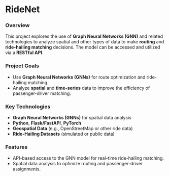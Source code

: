 # RideNet
### Overview
This project explores the use of **Graph Neural Networks (GNN)** and related technologies to analyze spatial and other types of data to make **routing** and **ride-hailing matching** decisions. The model can be accessed and utilized via a **RESTful API**.

### Project Goals
- Use **Graph Neural Networks (GNNs)** for route optimization and ride-hailing matching.
- Analyze **spatial** and **time-series** data to improve the efficiency of passenger-driver matching.

### Key Technologies
- **Graph Neural Networks (GNNs)** for spatial data analysis
- **Python**, **Flask/FastAPI**, **PyTorch**
- **Geospatial Data** (e.g., OpenStreetMap or other ride data)
- **Ride-Hailing Datasets** (simulated or public data)

### Features
- API-based access to the GNN model for real-time ride-hailing matching.
- Spatial data analysis to optimize routing and passenger-driver assignments.
